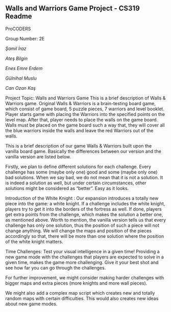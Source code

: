
## Walls and Warriors Game Project - CS319 Readme


<Project Name>
  ProCODERS
  
Group Number: 2E
  
  
<Group Members>

*Şamil İraz*

*Ateş Bilgin*

*Enes Emre Erdem*

*Gülnihal Muslu*

*Can Ozan Kaş*

Project Topic:  Walls and Warriors Game
This is a brief description of Walls & Warriors game. Original Walls & Warriors is a brain-testing board game, which consist of game board, 5 puzzle pieces, 7 warriors and level booklet. Player starts game with placing the Warriors into the specified points on the level map. After that, player needs to place the walls on the game board. Walls must be placed on the game board such a way that, they will cover all the blue warriors inside the walls and leave the red Warriors out of the walls.

This is a brief description of our game Walls & Warriors built upon the vanilla board game. Basically the differences between our version and the vanilla version are listed below. 

Firstly, we plan to define different solutions for each challenge. Every challenge has some (maybe only one) good and some (maybe only one) bad solutions. When we say bad, we do not mean that it is not a solution. It is indeed a solution as well, but under certain circumstances, other solutions might be considered as “better”. Easy as it looks.

Introduction of the White Knight : Our expansion introduces a totally new piece into the game: a white knight. If a challenge includes the white knight, players try to get it into the borders of the fortress as well. If done, players get extra points from the challenge, which makes the solution a better one, as mentioned above. Worth to mention, the vanilla version tells us that every challenge has only one solution, thus the position of such a piece will not change anything. We will change the maps and position of the pieces accordingly so that, there will be more than one solution where the position of the white knight matters. 

Time Challenges: Test your visual intelligence in a given time! Providing a new game mode with the challenges that players are expected to solve in a given time, makes the game more challenging. Give it your best shot and see how far you can go through the challenges. 

For further improvement, we might consider making harder challenges with bigger maps and extra pieces (more knights and more wall pieces). 

We might also add a complex map script which creates new and totally random maps with certain difficulties. This would also creates new ideas about new game modes. 


